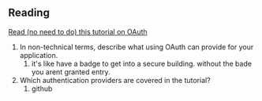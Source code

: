 ## Reading

[Read (no need to do) this tutorial on OAuth](https://spring.io/guides/tutorials/spring-boot-oauth2/)

1.  In non-technical terms, describe what using OAuth can provide for your application.
	1. it's like have a badge to get into a secure building. without the bade you arent granted entry.
2.  Which authentication providers are covered in the tutorial?
	1. github